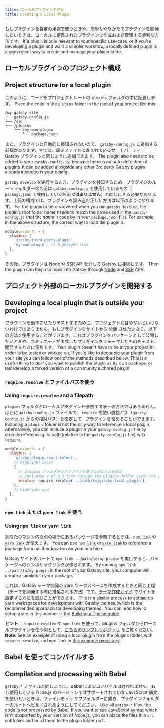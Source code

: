 ```yaml
---
titie: ローカルプラグインを作る
title: Creating a Local Plugin
---
```


もしプラグインを特定の用途で使うときや、簡単なやりかたでプラグインを開発したいときは、ローカルに定義されたプラグインは作成および管理する便利な方法です。
If a plugin is only relevant to your specific use-case, or if you’re developing a plugin and want a simpler workflow, a locally defined plugin is a convenient way to create and manage your plugin code.

## ローカルプラグインのプロジェクト構成
## Project structure for a local plugin

このように、コードをプロジェクトルートの `plugins` フォルダの中に配置します。
Place the code in the `plugins` folder in the root of your project like this:

```
/my-gatsby-site
└── gatsby-config.js
└── /src
└── /plugins
    └── /my-own-plugin
        └── package.json
```

また、プラグインは自動的に検知されないので、 `gatsby-config.js` に追加する必要があります。すでに、設定ファイルに含まれているサードパーティー Gatsby プラグインと同じように追加できます。
The plugin also needs to be added to your `gatsby-config.js`, because there is no auto-detection of plugins. It can be added alongside any other 3rd party Gatsby plugins already included in your config.

`gatsby develop` を実行するとき、プラグインを検知するため、プラグインのルートフォルダーの名前は `gatsby-config.js` で使用しているもの（ `package.json` で使用している名前**ではありません**）と同じにする必要があります。上記の構成では、プラグインを読み込む正しい方法は以下のようになります。
For the plugin to be discovered when you run `gatsby develop`, the plugin's root folder name needs to match the name used in the `gatsby-config.js` (_not_ the _name_ it goes by in your `package.json` file). For example, in the above structure, the correct way to load the plugin is:

```javascript:title=gatsby-config.js
module.exports = {
  plugins: [
    `gatsby-third-party-plugin`,
    `my-own-plugin`, // highlight-line
  ],
}
```

その後、プラグインは [Node](/docs/node-apis/) や [SSR](/docs/ssr-apis/) API を介して Gatsby に接続します。
Then the plugin can begin to hook into Gatsby through [Node](/docs/node-apis/) and [SSR](/docs/ssr-apis/) APIs.

## プロジェクト外部のローカルプラグインを開発する
## Developing a local plugin that is outside your project

プラグインを動作させたりテストするために、プロジェクトに含めないといけないわけではありません。もしプラグインをサイトから [分離](/docs/glossary#decoupled) させたいなら、以下の方法を使用することができます。これはプラグインをパッケージとして公開したいときや、コミュニティが作成したプラグインをフォークしたものをテスト、開発するときに便利です。
Your plugin doesn't have to be in your project in order to be tested or worked on. If you'd like to [decouple](/docs/glossary#decoupled) your plugin from your site you can follow one of the methods described below. This is a useful thing to do if you want to publish the plugin as its own package, or test/develop a forked version of a community authored plugin.

### `require.resolve` とファイルパスを使う
### Using `require.resolve` and a filepath

`plugins` フォルダがローカルプラグインを参照する唯一の方法ではありません。ほかに `gatsby-config.js` ファイルで、 `require` を使い直接パス（`gatsby-config.js` からの相対パス）を指定して、プラグインを含めることができます。
Including a `plugins` folder is not the only way to reference a local plugin. Alternatively, you can include a plugin in your `gatsby-config.js` file by directly referencing its path (relative to the `gatsby-config.js` file) with `require`.

```javascript:title=gatsby-config.js
module.exports = {
  plugins: [
    `gatsby-plugin-react-helmet`,
    // highlight-start
    {
      // plugins フォルダ外のプラグインを使うためにパスを指定
      // including a plugin from outside the plugins folder needs the path to it
      resolve: require.resolve(`../path/to/gatsby-local-plugin`),
    },
    // highlight-end
  ],
}
```

### `npm link` または `yarn link` を使う
### Using `npm link` or `yarn link`

あなたのマシン内の別の場所にあるパッケージを参照するときは、[`npm link`](https://docs.npmjs.com/cli/link.html) や [`yarn link`](https://yarnpkg.com/lang/en/docs/cli/link/) が使えます。
You can use [`npm link`](https://docs.npmjs.com/cli/link.html) or [`yarn link`](https://yarnpkg.com/lang/en/docs/cli/link/) to reference a package from another location on your machine.

Gatsby サイトのルートで `npm link ../path/to/my-plugin` を実行すると、パッケージへのシンボリックリンクが作られます。
By running `npm link ../path/to/my-plugin` in the root of your Gatsby site, your computer will create a symlink to your package.

これは、Gatsby テーマ開発の yarn ワークスペースを作成するときと同じ工程（テーマを開発する際に推奨される方法）です。[テーマ作成ガイド](/tutorial/buidling-a-theme/#set-up-yarn-workspaces) でサイトを設定する方法を読むことができます。
This is a similar process to setting up yarn workspaces for development with Gatsby themes (which is the recommended approach for developing themes). You can read how to setup a site in this manner in the [Building a Theme guide](/tutorial/building-a-theme/#set-up-yarn-workspaces).

**ヒント**： `require.resolve` や `npm link` を使って、plugins フォルダからローカルプラグインを使う例として、[こちらのサンプルリポジトリ](https://github.com/gatsbyjs/gatsby/tree/master/examples/using-multiple-local-plugins) をご覧ください。
**Note**: See an example of using a local plugin from the plugins folder, with `require.resolve`, and `npm link` in [this example repository](https://github.com/gatsbyjs/gatsby/tree/master/examples/using-multiple-local-plugins).

## Babel を使ってコンパイルする
## Compilation and processing with Babel

`gatsby-*` ファイルと同じように、Babel によるコンパイルは行われません。もし使用している Node.js のバージョンではサポートされていな JavsScript 構文を使いたいときは、ファイルを `src` サブフォルダーに置き、プラグインフォルダーのルートへビルドされるようにしてください。
Like all `gatsby-*` files, the code is not processed by Babel. If you want
to use JavaScript syntax which isn't supported by your version of Node.js, you
can place the files in a `src` subfolder and build them to the plugin folder
root.

